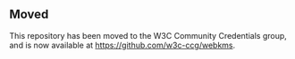 ## Moved

This repository has been moved to the W3C Community Credentials group, and
is now available at https://github.com/w3c-ccg/webkms.

